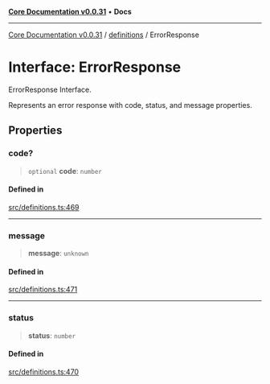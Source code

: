 [**Core Documentation v0.0.31**](../../README.md) • **Docs**

***

[Core Documentation v0.0.31](../../modules.md) / [definitions](../README.md) / ErrorResponse

# Interface: ErrorResponse

ErrorResponse Interface.

Represents an error response with code, status, and message properties.

## Properties

### code?

> `optional` **code**: `number`

#### Defined in

[src/definitions.ts:469](https://github.com/stonemjs/core/blob/a25677efd9a5f5a45cc90fda3ed3e87df97e6124/src/definitions.ts#L469)

***

### message

> **message**: `unknown`

#### Defined in

[src/definitions.ts:471](https://github.com/stonemjs/core/blob/a25677efd9a5f5a45cc90fda3ed3e87df97e6124/src/definitions.ts#L471)

***

### status

> **status**: `number`

#### Defined in

[src/definitions.ts:470](https://github.com/stonemjs/core/blob/a25677efd9a5f5a45cc90fda3ed3e87df97e6124/src/definitions.ts#L470)
